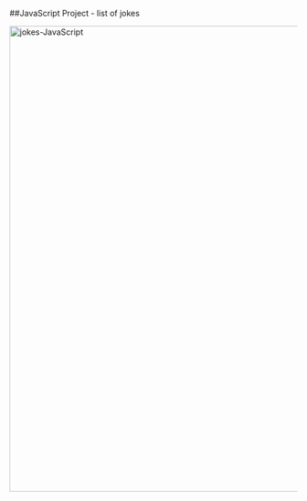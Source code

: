 ##JavaScript Project - list of jokes

<img width="815" alt="jokes-JavaScript" src="https://user-images.githubusercontent.com/79268288/230790738-f5ac50d4-b142-40ce-b603-049aeb3a6ecd.png">


